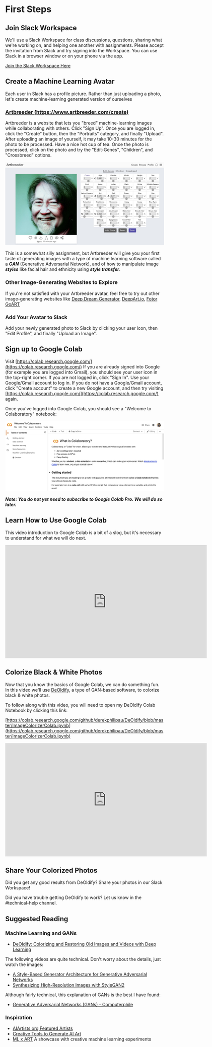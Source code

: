 # First Steps

## Join Slack Workspace

We'll use a Slack Workspace for class discussions, questions, sharing what we're working on, and helping one another with assignments.  Please accept the invitation from Slack and try signing into the Workspace.  You can use Slack in a browser window or on your phone via the app.

[Join the Slack Workspace Here](https://join.slack.com/t/machinelearni-klp5404/shared_invite/zt-mo8x7lbr-xBrms5TEBx28mKzY1IXGjA)

## Create a Machine Learning Avatar

Each user in Slack has a profile picture.  Rather than just uploading a photo, let's create machine-learning generated version of ourselves

### [Artbreeder (https://www.artbreeder.com/create)](https://www.artbreeder.com/create) 

Artbreeder is a website that lets you "breed" machine-learning images while collaborating with others.  Click "Sign Up".  Once you are logged in, click the "Create" button, then the "Portraits" category, and finally "Upload".  After uploading an image of yourself, it may take 10-30 minutes for the photo to be processed.  Have a nice hot cup of tea.  Once the photo is processed, click on the photo and try the "Edit-Genes", "Children", and "Crossbreed" options.

![](./img/ab.jpg)

This is a somewhat silly assignment, but Artbreeder will give you your first taste of generating images with a type of machine learning software called a ***GAN*** (Generative Adversarial Network), and of how to manipulate image ***styles*** like facial hair and ethnicity using ***style transfer***.

### Other Image-Generating Websites to Explore

If you're not satisfied with your Artbreeder avatar, feel free to try out other image-generating websites like [Deep Dream Generator](https://deepdreamgenerator.com/), [DeepArt.io](https://deepart.io/), [Fotor GoART](https://goart.fotor.com/)

### Add Your Avatar to Slack

Add your newly generated photo to Slack by clicking your user icon, then "Edit Profile", and finally "Upload an Image".

## Sign up to Google Colab

Visit [https://colab.research.google.com/](https://colab.research.google.com/)  If you are already signed into Google (for example you are logged into Gmail), you should see your user icon in the top-right corner.  If you are not logged in, click "Sign In".  Use your Google/Gmail account to log in.  If you do not have a Google/Gmail account, click "Create account" to create a new Google account, and then try visiting [https://colab.research.google.com/](https://colab.research.google.com/) again.

Once you've logged into Google Colab, you should see a "Welcome to Colaboratory" notebook:

![](./img/colab.jpg)

***Note:  You do not yet need to subscribe to Google Colab Pro.  We will do so later.***

## Learn How to Use Google Colab

This video introduction to Google Colab is a bit of a slog, but it's necessary to understand for what we will do next.

<iframe width="640" height="360" src="https://www.youtube.com/embed/b2PudKFn5JY" frameborder="0" allow="accelerometer; autoplay; encrypted-media; gyroscope; picture-in-picture" allowfullscreen></iframe>

## Colorize Black & White Photos

Now that you know the basics of Google Colab, we can do something fun.  In this video we'll use [DeOldify](https://github.com/jantic/DeOldify), a type of GAN-based software, to colorize black & white photos.

To follow along with this video, you will need to open my DeOldify Colab Notebook by clicking this link:

[https://colab.research.google.com/github/derekphilipau/DeOldify/blob/master/ImageColorizerColab.ipynb](https://colab.research.google.com/github/derekphilipau/DeOldify/blob/master/ImageColorizerColab.ipynb)

<iframe width="640" height="360" src="https://www.youtube.com/embed/yTMuVcWigrU" frameborder="0" allow="accelerometer; autoplay; encrypted-media; gyroscope; picture-in-picture" allowfullscreen></iframe>

## Share Your Colorized Photos

Did you get any good results from DeOldify?  Share your photos in our Slack Workspace!

Did you have trouble getting DeOldify to work?  Let us know in the #technical-help channel.

## Suggested Reading

### Machine Learning and GANs

* [DeOldify: Colorizing and Restoring Old Images and Videos with Deep Learning](https://blog.floydhub.com/colorizing-and-restoring-old-images-with-deep-learning/)

The following videos are quite technical.  Don't worry about the details, just watch the images:
* [A Style-Based Generator Architecture for Generative Adversarial Networks](https://www.youtube.com/watch?v=kSLJriaOumA)
* [Synthesizing High-Resolution Images with StyleGAN2](https://www.youtube.com/watch?v=9QuDh3W3lOY)

Although fairly technical, this explanation of GANs is the best I have found:
* [Generative Adversarial Networks (GANs) - Computerphile](https://www.youtube.com/watch?v=Sw9r8CL98N0)

### Inspiration

* [AIArtists.org Featured Artists](https://aiartists.org/ai-artist-founding-members)
* [Creative Tools to Generate AI Art](https://aiartists.org/ai-generated-art-tools)
* [ML x ART](https://mlart.co/) A showcase with creative machine learning experiments

